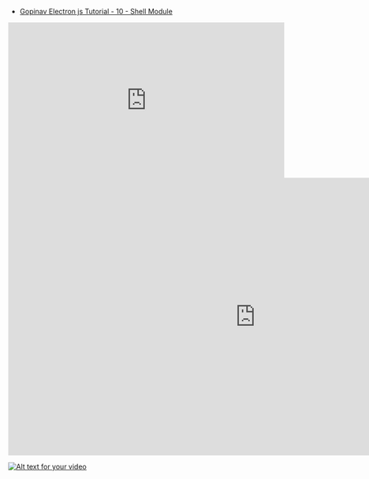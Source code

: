 * [Gopinav Electron js Tutorial - 10 - Shell Module](https://youtu.be/tFawuDeSGWM)


<iframe width="560" height="315" src="https://www.youtube.com/embed/tFawuDeSGWM" frameborder="0" allow="autoplay; encrypted-media" allowfullscreen></iframe>

<iframe width="1001" height="563" src="https://www.youtube.com/embed/tFawuDeSGWM?list=PLC3y8-rFHvwiCJD3WrAFUrIMkGVDE0uqW" frameborder="0" allow="autoplay; encrypted-media" allowfullscreen></iframe>

[![Alt text for your video](https://img.youtube.com/vi/ctFawuDeSGWM/0.jpg)](https://youtu.be/tFawuDeSGWM)
